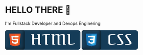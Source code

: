 # HELLO THERE 👋

I'm Fullstack Developer and Devops Enginering

![button](https://github.com/itsolution405/Spesial-Team/blob/main/HTML.svg)
    ![button](https://github.com/itsolution405/Spesial-Team/blob/main/CSS.svg)
